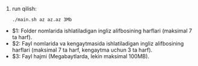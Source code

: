 1. run qilish:
    ```
    ./main.sh az az.az 3Mb
    ```   
- $1: Folder nomlarida ishlatiladigan ingliz alifbosining harflari (maksimal 7 ta harf).
- $2: Fayl nomlarida va kengaytmasida ishlatiladigan ingliz alifbosining harflari (maksimal 7 ta harf, kengaytma uchun 3 ta harf).
- $3: Fayl hajmi (Megabaytlarda, lekin maksimal 100MB).





